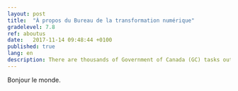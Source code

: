 ```yaml
---
layout: post
title:  "À propos du Bureau de la transformation numérique"
gradelevel: 7.8
ref: aboutus
date:   2017-11-14 09:48:44 +0100
published: true
lang: en
description: There are thousands of Government of Canada (GC) tasks out there, some small, and some complex. So how do we prioritize? 
---
```


Bonjour le monde.
